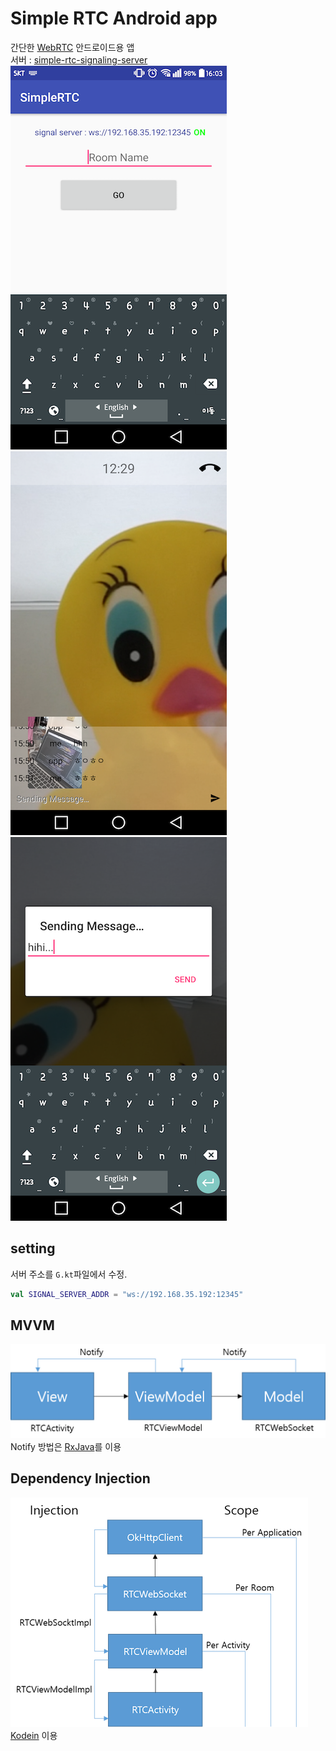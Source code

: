 # Simple RTC Android app
간단한 [WebRTC](https://webrtc.org/) 안드로이드용 앱  
서버 : [simple-rtc-signaling-server](https://github.com/cchcc/simple-rtc-signaling-server)  
![ss01](readme-img/Screenshot_01.png)![ss02](readme-img/Screenshot_02.png)![ss03](readme-img/Screenshot_03.png)

## setting
서버 주소를 `G.kt`파일에서 수정.
```kotlin
val SIGNAL_SERVER_ADDR = "ws://192.168.35.192:12345"
```  

## MVVM
![MVVM](readme-img/mvvm.png)  
Notify 방법은 [RxJava](https://github.com/ReactiveX/RxJava)를 이용

## Dependency Injection
![DI](readme-img/di.png)  
[Kodein](https://github.com/SalomonBrys/Kodein) 이용
